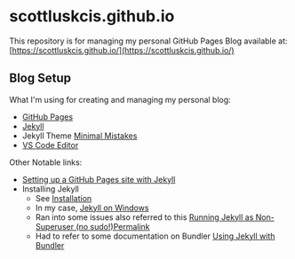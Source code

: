 # scottluskcis.github.io

This repository is for managing my personal GitHub Pages Blog available at: [https://scottluskcis.github.io/](https://scottluskcis.github.io/)

## Blog Setup

What I'm using for creating and managing my personal blog:

* [GitHub Pages](https://pages.github.com/)
* [Jekyll](https://jekyllrb.com/)
* Jekyll Theme [Minimal Mistakes](https://mmistakes.github.io/minimal-mistakes/)
* [VS Code Editor](https://code.visualstudio.com/)

Other Notable links:

* [Setting up a GitHub Pages site with Jekyll](https://help.github.com/en/github/working-with-github-pages/setting-up-a-github-pages-site-with-jekyll)
* Installing Jekyll
  * See [Installation](https://jekyllrb.com/docs/installation/)
  * In my case, [Jekyll on Windows](https://jekyllrb.com/docs/installation/windows/)
  * Ran into some issues also referred to this [Running Jekyll as Non-Superuser (no sudo!)Permalink](https://jekyllrb.com/docs/troubleshooting/#no-sudo)
  * Had to refer to some documentation on Bundler [Using Jekyll with Bundler](https://jekyllrb.com/tutorials/using-jekyll-with-bundler/)
